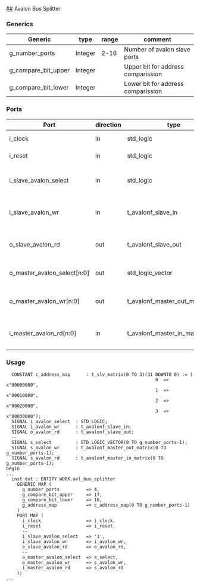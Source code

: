 [##](##) Avalon Bus Splitter


### Generics 

| Generic             | type    | range | comment                            |
|---------------------|---------|-------|------------------------------------|
| g_number_ports      | Integer | 2-16  | Number of avalon slave ports       |
| g_compare_bit_upper | Integer |       | Upper bit for address comparission |
| g_compare_bit_lower | Integer |       | Lower bit for address comparission |

### Ports 

| Port                          | direction   | type                             | comment                          |
| ----------------------------- | ----------- | -------                          | -------------------------------- |
| i_clock                       | in          | std_logic                        | Avalon clock                     |
| i_reset                       | in          | std_logic                        | Avalon reset                     |
| i_slave_avalon_select         | in          | std_logic                        | Avalon select from master        |
| i_slave_avalon_wr             | in          | t_avalonf_slave_in               | Avalon Write Port from master    |
| o_slave_avalon_rd             | out         | t_avalonf_slave_out              | Avalon Read Port to master       |
| o_master_avalon_select[n:0]   | out         | std_logic_vector                 | Avalon select to Slave(s)        |
| o_master_avalon_wr[n:0]       | out         | t_avalonf_master_out_matrix[n:0] | Avalon Write Port to slave(s)    |
| i_master_avalon_rd[n:0]       | in          | t_avalonf_master_in_matrix[n:0]  | Avalon Read port from slave(s)   |

### Usage

```
  CONSTANT c_address_map      : t_slv_matrix(0 TO 3)(31 DOWNTO 0) := (
                                                        0  => x"00000000",
                                                        1  => x"00010000",
                                                        2  => x"00020000",
                                                        3  => x"00030000");
  SIGNAL i_avalon_select  : STD_LOGIC;
  SIGNAL i_avalon_wr      : t_avalonf_slave_in;
  SIGNAL o_avalon_rd      : t_avalonf_slave_out;
  --
  SIGNAL s_select         : STD_LOGIC_VECTOR(0 TO g_number_ports-1);
  SIGNAL s_avalon_wr      : t_avalonf_master_out_matrix(0 TO g_number_ports-1);
  SIGNAL s_avalon_rd      : t_avalonf_master_in_matrix(0 TO g_number_ports-1);
begin 
...
  inst_dut : ENTITY WORK.avl_bus_splitter
    GENERIC MAP (
      g_number_ports          => 4,
      g_compare_bit_upper     => 17,
      g_compare_bit_lower     => 16,
      g_address_map           => c_address_map(0 TO g_number_ports-1)
    )
    PORT MAP (
      i_clock                 => i_clock,
      i_reset                 => i_reset,
      --
      i_slave_avalon_select   => '1',
      i_slave_avalon_wr       => i_avalon_wr,
      o_slave_avalon_rd       => o_avalon_rd,
      --
      o_master_avalon_select  => s_select,
      o_master_avalon_wr      => s_avalon_wr,
      i_master_avalon_rd      => s_avalon_rd
    );
...
``` 
